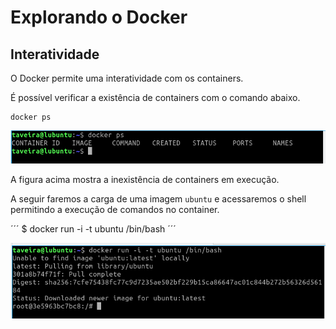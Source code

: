 # Explorando o Docker #

## Interatividade ##
>
O Docker permite uma interatividade com os containers. 
>
>
É possível verificar a existência de containers com o comando abaixo.
> 
>
```
docker ps
```
>
![Contaniners em execução.](/11-docker/02-instalacao/99-imagens/tela_07.png "Containers em execução.")
>
>
A figura acima mostra a inexistência de containers em execução.
>
>
A seguir faremos a carga de uma imagem `ubuntu` e acessaremos 
o shell permitindo a execução de comandos no container.
>
>
´´´
$ docker run -i -t ubuntu /bin/bash
´´´
> 
>
![Interação com Containers.](/11-docker/02-instalacao/99-imagens/tela_08.png "Interação com Containers.")
>




